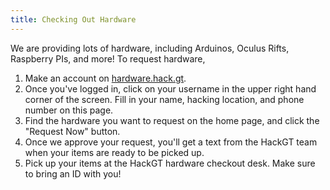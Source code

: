 ```yaml
---
title: Checking Out Hardware
---
```


We are providing lots of hardware, including Arduinos, Oculus Rifts, Raspberry PIs, and more! To request hardware,

1. Make an account on [hardware.hack.gt](https://hardware.hack.gt/).
2. Once you've logged in, click on your username in the upper right hand corner of the screen. Fill in your name, hacking location, and phone number on this page.
3. Find the hardware you want to request on the home page, and click the "Request Now" button.
4. Once we approve your request, you'll get a text from the HackGT team when your items are ready to be picked up.
5. Pick up your items at the HackGT hardware checkout desk. Make sure to bring an ID with you!

